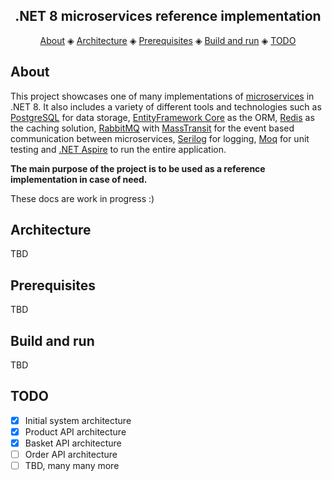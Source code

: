 ﻿

<h2 align="center">.NET 8 microservices reference implementation</h2>

<p align="center">
  <a href="#about">About</a> ◈
  <a href="#architecture">Architecture</a> ◈
  <a href="#prerequisites">Prerequisites</a> ◈
  <a href="#build-and-run">Build and run</a> ◈
  <a href="#todo">TODO</a>
</p>


## About

This project showcases one of many implementations of [microservices](https://microservices.io/) in .NET 8. 
It also includes a variety of different tools and technologies such as [PostgreSQL](https://www.postgresql.org/) for data storage, 
[EntityFramework Core](https://docs.microsoft.com/en-us/ef/core/) as the ORM, [Redis](https://redis.io/) as the caching solution, 
[RabbitMQ](https://www.rabbitmq.com/) with [MassTransit](https://masstransit.io/) for the event based communication between microservices,
[Serilog](https://serilog.net/) for logging, [Moq](https://github.com/devlooped/moq) for unit testing and
[.NET Aspire](https://learn.microsoft.com/en-us/dotnet/aspire/get-started/aspire-overview) to run the entire application.

**The main purpose of the project is to be used as a reference implementation in
case of need.**

These docs are work in progress :)

## Architecture
TBD

## Prerequisites
TBD

## Build and run
TBD

## TODO

- [x] Initial system architecture
- [x] Product API architecture
- [x] Basket API architecture
- [ ] Order API architecture
- [ ] TBD, many many more